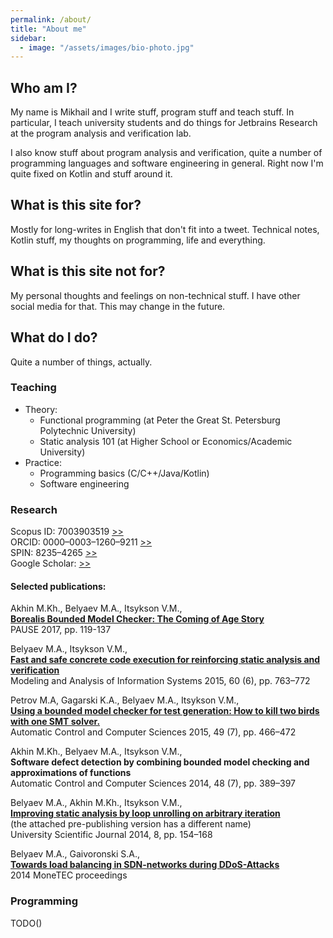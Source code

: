 ```yaml
---
permalink: /about/
title: "About me"
sidebar:
  - image: "/assets/images/bio-photo.jpg"
---
```


## Who am I?

My name is Mikhail and I write stuff, program stuff and teach stuff.
In particular, I teach university students and do things for Jetbrains Research at the program analysis and verification lab.

I also know stuff about program analysis and verification, quite a number of programming languages and software engineering in general.
Right now I'm quite fixed on Kotlin and stuff around it.

## What is this site for?

Mostly for long-writes in English that don't fit into a tweet.
Technical notes, Kotlin stuff, my thoughts on programming, life and everything.

## What is this site not for?

My personal thoughts and feelings on non-technical stuff.
I have other social media for that.
This may change in the future.

## What do I do?

Quite a number of things, actually.

### Teaching

- Theory:
    - Functional programming (at Peter the Great St. Petersburg Polytechnic University)
    - Static analysis 101 (at Higher School or Economics/Academic University)
- Practice:
    - Programming basics (C/C++/Java/Kotlin)
    - Software engineering

### Research

Scopus ID: 7003903519 [>>](http://www.scopus.com/authid/detail.uri?authorId=7003903519)  
ORCID: 0000&ndash;0003&ndash;1260&ndash;9211 [>>](http://orcid.org/0000-0003-1260-9211)  
SPIN: 8235&ndash;4265 [>>](http://elibrary.ru/author_items.asp?authorid=635442)  
Google Scholar: [>>](https://scholar.google.ru/citations?user=ARBZ6pkAAAAJ)

#### Selected publications:

Akhin M.Kh., Belyaev M.A., Itsykson V.M.,  
[**Borealis Bounded Model Checker: The Coming of Age Story**](/assets/documents/papers/pause.pdf)  
PAUSE 2017, pp. 119-137

Belyaev M.A., Itsykson V.M.,  
[**Fast and safe concrete code execution for reinforcing static analysis and verification**](/assets/documents/papers/tassadar.pdf)  
Modeling and Analysis of Information Systems 2015, 60 (6), pp. 763–772

Petrov M.A, Gagarski K.A., Belyaev M.A., Itsykson V.M.,  
[**Using a bounded model checker for test generation: How to kill two birds with one SMT solver.**](/assets/documents/papers/testgen.pdf)  
Automatic Control and Computer Sciences 2015, 49 (7), pp. 466–472

Akhin M.Kh., Belyaev M.A., Itsykson V.M.,  
**Software defect detection by combining bounded model checking and approximations of functions**  
Automatic Control and Computer Sciences 2014, 48 (7), pp. 389–397

Belyaev M.A., Akhin M.Kh., Itsykson V.M.,  
[**Improving static analysis by loop unrolling on arbitrary iteration**](/assets/documents/papers/derolling.pdf)  
(the attached pre-publishing version has a different name)  
University Scientific Journal 2014, 8, pp. 154–168

Belyaev M.A., Gaivoronski S.A.,  
[**Towards load balancing in SDN-networks during DDoS-Attacks**](/assets/documents/papers/balancer.pdf)  
2014 MoneTEC proceedings

### Programming

TODO()

